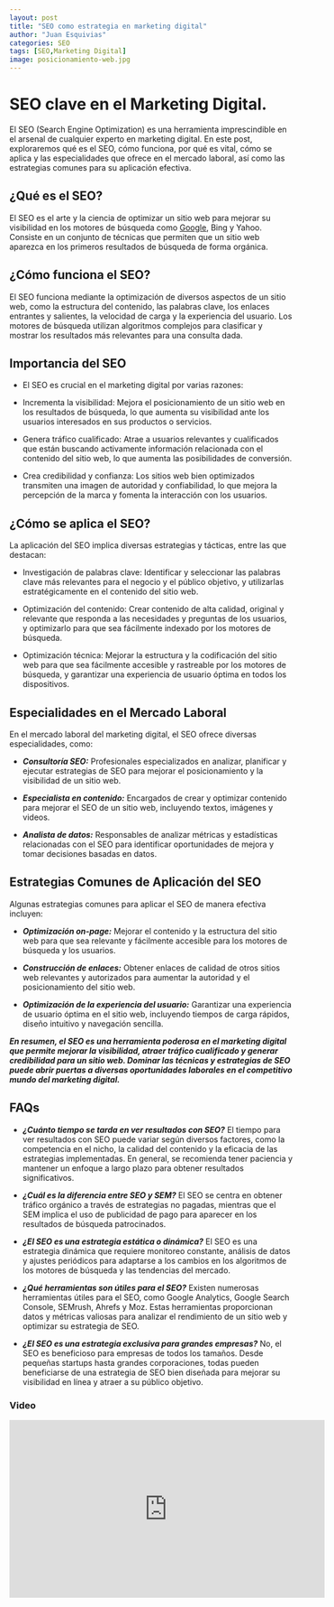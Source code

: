 ```yaml
---
layout: post
title: "SEO como estrategia en marketing digital"
author: "Juan Esquivias"
categories: SEO
tags: [SEO,Marketing Digital]
image: posicionamiento-web.jpg
---
```


# SEO clave en el Marketing Digital.

El SEO (Search Engine Optimization) es una herramienta imprescindible en el arsenal de cualquier experto en marketing digital. En este post, exploraremos qué es el SEO, cómo funciona, por qué es vital, cómo se aplica y las especialidades que ofrece en el mercado laboral, así como las estrategias comunes para su aplicación efectiva.

## ¿Qué es el SEO?
El SEO es el arte y la ciencia de optimizar un sitio web para mejorar su visibilidad en los motores de búsqueda como [Google](https://www.google.com), Bing y Yahoo. Consiste en un conjunto de técnicas que permiten que un sitio web aparezca en los primeros resultados de búsqueda de forma orgánica.

## ¿Cómo funciona el SEO?
El SEO funciona mediante la optimización de diversos aspectos de un sitio web, como la estructura del contenido, las palabras clave, los enlaces entrantes y salientes, la velocidad de carga y la experiencia del usuario. Los motores de búsqueda utilizan algoritmos complejos para clasificar y mostrar los resultados más relevantes para una consulta dada.

Importancia del SEO
-------------------
* El SEO es crucial en el marketing digital por varias razones:

* Incrementa la visibilidad: Mejora el posicionamiento de un sitio web en los resultados de búsqueda, lo que aumenta su visibilidad ante los usuarios interesados en sus productos o servicios.

* Genera tráfico cualificado: Atrae a usuarios relevantes y cualificados que están buscando activamente información relacionada con el contenido del sitio web, lo que aumenta las posibilidades de conversión.

* Crea credibilidad y confianza: Los sitios web bien optimizados transmiten una imagen de autoridad y confiabilidad, lo que mejora la percepción de la marca y fomenta la interacción con los usuarios.

## ¿Cómo se aplica el SEO?
La aplicación del SEO implica diversas estrategias y tácticas, entre las que destacan:

* Investigación de palabras clave: Identificar y seleccionar las palabras clave más relevantes para el negocio y el público objetivo, y utilizarlas estratégicamente en el contenido del sitio web.

* Optimización del contenido: Crear contenido de alta calidad, original y relevante que responda a las necesidades y preguntas de los usuarios, y optimizarlo para que sea fácilmente indexado por los motores de búsqueda.

* Optimización técnica: Mejorar la estructura y la codificación del sitio web para que sea fácilmente accesible y rastreable por los motores de búsqueda, y garantizar una experiencia de usuario óptima en todos los dispositivos.

## Especialidades en el Mercado Laboral
En el mercado laboral del marketing digital, el SEO ofrece diversas especialidades, como:

* **_Consultoría SEO:_** Profesionales especializados en analizar, planificar y ejecutar estrategias de SEO para mejorar el posicionamiento y la visibilidad de un sitio web.

* **_Especialista en contenido:_** Encargados de crear y optimizar contenido para mejorar el SEO de un sitio web, incluyendo textos, imágenes y videos.

* **_Analista de datos:_** Responsables de analizar métricas y estadísticas relacionadas con el SEO para identificar oportunidades de mejora y tomar decisiones basadas en datos.

## Estrategias Comunes de Aplicación del SEO
Algunas estrategias comunes para aplicar el SEO de manera efectiva incluyen:

* **_Optimización on-page:_** Mejorar el contenido y la estructura del sitio web para que sea relevante y fácilmente accesible para los motores de búsqueda y los usuarios.

* **_Construcción de enlaces:_** Obtener enlaces de calidad de otros sitios web relevantes y autorizados para aumentar la autoridad y el posicionamiento del sitio web.

* **_Optimización de la experiencia del usuario:_** Garantizar una experiencia de usuario óptima en el sitio web, incluyendo tiempos de carga rápidos, diseño intuitivo y navegación sencilla.

**_En resumen, el SEO es una herramienta poderosa en el marketing digital que permite mejorar la visibilidad, atraer tráfico cualificado y generar credibilidad para un sitio web. Dominar las técnicas y estrategias de SEO puede abrir puertas a diversas oportunidades laborales en el competitivo mundo del marketing digital._**

## FAQs

* **_¿Cuánto tiempo se tarda en ver resultados con SEO?_**
El tiempo para ver resultados con SEO puede variar según diversos factores, como la competencia en el nicho, la calidad del contenido y la eficacia de las estrategias implementadas. En general, se recomienda tener paciencia y mantener un enfoque a largo plazo para obtener resultados significativos.

* **_¿Cuál es la diferencia entre SEO y SEM?_**
El SEO se centra en obtener tráfico orgánico a través de estrategias no pagadas, mientras que el SEM implica el uso de publicidad de pago para aparecer en los resultados de búsqueda patrocinados.

* **_¿El SEO es una estrategia estática o dinámica?_**
El SEO es una estrategia dinámica que requiere monitoreo constante, análisis de datos y ajustes periódicos para adaptarse a los cambios en los algoritmos de los motores de búsqueda y las tendencias del mercado.

* **_¿Qué herramientas son útiles para el SEO?_**
Existen numerosas herramientas útiles para el SEO, como Google Analytics, Google Search Console, SEMrush, Ahrefs y Moz. Estas herramientas proporcionan datos y métricas valiosas para analizar el rendimiento de un sitio web y optimizar su estrategia de SEO.

* **_¿El SEO es una estrategia exclusiva para grandes empresas?_**
No, el SEO es beneficioso para empresas de todos los tamaños. Desde pequeñas startups hasta grandes corporaciones, todas pueden beneficiarse de una estrategia de SEO bien diseñada para mejorar su visibilidad en línea y atraer a su público objetivo.

### Video

<!--
<a href="https://youtu.be/R-XxAk8-OXY" target="_blank"><img src="../assets/img/concepto-seo.jpg" alt="video sobre concepto de SEO" width="480" height="360" border="5" /></a>
 -->

<iframe width="560" height="315" src="https://youtu.be/R-XxAk8-OXY" frameborder="0" allowfullscreen></iframe>